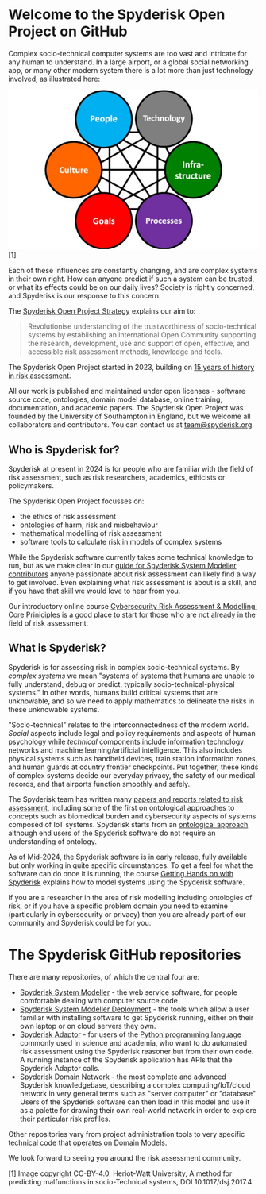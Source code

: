 # Welcome to the Spyderisk Open Project on GitHub

Complex socio-technical computer systems are too vast and intricate for any
human to understand. In a large airport, or a global social networking app, or
many other modern system there is a lot more than just technology involved, as
illustrated here:

![Socio-technical systems framework](./Hexagonal-socio-technical-systems-framework-adapted-from-Clegg-1979-Challenger-et-al_W640.jpg) [1]

Each of these influences are constantly changing, and are complex systems in
their own right. How can anyone predict if such a system can be trusted, or
what its effects could be on our daily lives?  Society is rightly concerned,
and Spyderisk is our response to this concern.

The [Spyderisk Open Project Strategy](https://github.com/Spyderisk/system-modeller/blob/dev/docs/Spyderisk-Open-Project-Strategy.md) explains our aim to:

> Revolutionise understanding of the trustworthiness of socio-technical systems
> by establishing an international Open Community supporting the research,
> development, use and support of open, effective, and accessible risk
> assessment methods, knowledge and tools.

The Spyderisk Open Project started in 2023, building on
[15 years of history in risk assessment](https://github.com/Spyderisk/system-modeller/blob/dev/HISTORY.md).

All our work is published and maintained under open licenses - software
source code, ontologies, domain model database, online training, documentation,
and academic papers. The Spyderisk Open Project was founded by the University
of Southampton in England, but we welcome all collaborators and contributors. You
can contact us at [team@spyderisk.org](mailto://team@spyderisk.org).

## Who is Spyderisk for?

Spyderisk at present in 2024 is for people who are familiar with the field of risk
assessment, such as risk researchers, academics, ethicists or policymakers.

The Spyderisk Open Project focusses on:

* the ethics of risk assessment
* ontologies of harm, risk and misbehaviour
* mathematical modelling of risk assessment
* software tools to calculate risk in models of complex systems

While the Spyderisk software currently takes some technical knowledge to run,
but as we make clear in our [guide for Spyderisk System Modeller
contributors](https://github.com/Spyderisk/system-modeller/blob/dev/CONTRIBUTING.md)
anyone passionate about risk assessment can likely find a way to get involved.
Even explaining what risk assessment is about is a skill, and if you have that
skill we would love to hear from you.

Our introductory online course 
[Cybersecurity Risk Assessment & Modelling: Core Priniciples](https://training.spyderisk.org/courses/course/view.php?id=2)
is a good place to start for those who are not already in the field of risk assessment. 

## What is Spyderisk?

Spyderisk is for assessing risk in complex socio-technical systems. By *complex systems* we
mean "systems of systems that humans are unable to fully understand, debug or
predict, typically socio-technical-physical systems." In other words, humans
build critical systems that are unknowable, and so we need to apply mathematics
to delineate the risks in these unknowable systems.

"Socio-technical" relates to the interconnectedness of the modern world.
*Social* aspects include legal and policy requirements and aspects of human
psychology while *technical* components include information technology networks
and machine learning/artificial intelligence. This also includes physical
systems such as handheld devices, train station information zones, and human
guards at country frontier checkpoints. Put together, these kinds of complex
systems decide our everyday privacy, the safety of our medical records, and
that airports function smoothly and safely.

The Spyderisk team has written many
[papers and reports related to risk assessment](https://github.com/Spyderisk/system-modeller/blob/dev/docs/papers/README.md),
including some of the first on ontological approaches to concepts such as biomedical burden
and cybersecurity aspects of systems composed of IoT systems. Spyderisk starts from an
[ontological approach](https://github.com/Spyderisk/system-modeller/blob/dev/docs/ontology.md)
although end users of the Spyderisk software do not require an understanding of ontology.

As of Mid-2024, the Spyderisk software is in early release, fully available but only working
in quite specific circumstances. To get a feel for what the software can do once it is running,
the course [Getting Hands on with Spyderisk](https://training.spyderisk.org/courses/course/view.php?id=3) explains
how to model systems using the Spyderisk software.

If you are a researcher in the area of risk modelling including ontologies of
risk, or if you have a specific problem domain you need to examine
(particularly in cybersecurity or privacy) then you are already part of our
community and Spyderisk could be for you. 

# The Spyderisk GitHub repositories

There are many repositories, of which the central four are:

* [Spyderisk System Modeller](https://github.com/Spyderisk/system-modeller) - the web service software, for people comfortable dealing with computer source code
* [Spyderisk System Modeller Deployment](https://github.com/Spyderisk/system-modeller-deployment/) - the tools which allow a user familiar with installing software to get Spyderisk running, either on their own laptop or on cloud servers they own.
* [Spyderisk Adaptor](https://github.com/Spyderisk/system-modeller-adaptor/) - for users of the [Python programming language](https://python.org) commonly used in science and academia, who want to do automated risk assessment using the Spyderisk reasoner but from their own code. A running instance of the Spyderisk application has APIs that the Spyderisk Adaptor calls.
* [Spyderisk Domain Network](https://github.com/Spyderisk/domain-network) - the most complete and advanced Spyderisk knowledgebase, describing a complex computing/IoT/cloud network in very general terms such as "server computer" or "database". Users of the Spyderisk software can then load in this model and use it as a palette for drawing their own real-world network in order to explore their particular risk profiles.

Other repositories vary from project administration tools to very specific
technical code that operates on Domain Models.

We look forward to seeing you around the risk assessment community.

[1] Image copyright CC-BY-4.0, Heriot-Watt University, A method for predicting malfunctions in socio-Technical systems, DOI 10.1017/dsj.2017.4
